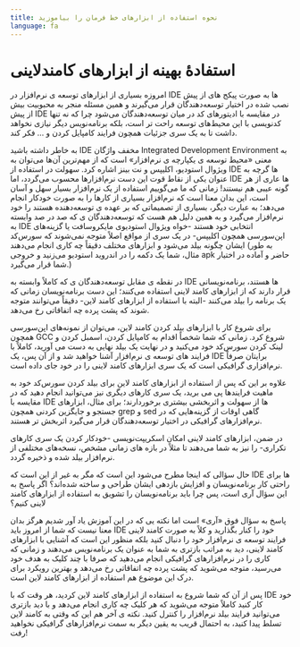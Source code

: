 ```yaml
---
title: نحوه استفاده از ابزارهای خط فرمان را بیاموزید
language: fa
---
```


# استفادهٔ بهینه از ابزارهای کامندلاینی

امروزه بسیاری از ابزارهای توسعه ی نرم‌افزار در IDE ها به صورت پیکج های از پیش نصب شده در اختیار توسعه‌دهندگان قرار می‌گیرند و همین مسئله منجر به محبوبیت بیش از پیش IDE در مقایسه با ادیتورهای کد در میان توسعه‌دهندگان می‌شود چرا که نه تنها کدنویسی با این محیط‌های توسعه راحت تر است، بلکه برنامه‌نویس دیگر نیازی نخواهد داشت تا به یک سری جزئیات همچون فرایند کامپایل کردن و … فکر کند.

به خاطر داشته باشید IDE مخفف واژگان Integrated Development Environment به معنی «محیط توسعه ی یکپارچه ی نرم‌افزار» است که از مهم‌ترین آن‌ها می‌توان به ویژوال استودیو، اکلیپس و نت بینز اشاره کرد.
سهولت در استفاده از IDE ها گرچه به عنوان یکی از نقاط قوت این دست نرم‌افزارها محسوب می‌گردد، اما IDE ها عاری از هر گونه عیبی هم نیستند! زمانی که ما می‌گوییم استفاده از یک نرم‌افزار بسیار سهل و آسان است، این بدان معنا است که نرم‌افزار بسیاری از کارها را به صورت خودکار انجام می‌دهد؛ به عبارت دیگر، بسیاری از تصمیماتی که بر عهده ی توسعه‌دهنده هستند را خود نرم‌افزار می‌گیرد و به همین دلیل هم هست که توسعه‌دهندگان ی که صد در صد وابسته به IDE انتخابی خود هستند -خواه ویژوال استودیوی مایکروسافت یا گزینه‌های اپن‌سورسی همچون اکلیپس- در یک سری از مواقع اصلاً متوجه نمی‌شوند که سورس‌کد ایشان چگونه بیلد می‌شود و ابزارهای مختلف دقیقاً چه کاری انجام می‌دهند (به طور مثال، شما یک دکمه را در اندروید استودیو می‌زنید و خروجی apk حاضر و آماده در اختیار شما قرار می‌گیرد.)

در نقطه ی مقابل توسعه‌دهندگان ی که کاملاً وابسته به IDE ها هستند، برنامه‌نویسانی قرار دارند که از ابزارهای کامند لاینی استفاده می‌کنند؛ این دست برنامه‌نویسان زمانی که یک برنامه را بیلد می‌کنند -البته با استفاده از ابزارهای کامند لاین- دقیقاً می‌توانند متوجه شوند که پشت پرده چه اتفاقاتی رخ می‌دهد.

برای شروع کار با ابزارهای بیلد کردن کامند لاین، می‌توان از نمونه‌های اپن‌سورسی همچون GCC شروع کرد. زمانی که شما شخصاً اقدام به کامپایل کردن، اسمبل کردن و لینک کردن سورس‌کد خود می‌کنید و در نهایت یک بیلد نهایی به دست می آورید، کاملاً با فرایند های توسعه ی نرم‌افزار آشنا خواهید شد و از آن پس، یک IDE برایتان صرفاً نرم‌افزاری گرافیکی است که یک سری ابزارهای کامند لاینی را در خود جای داده است.

علاوه بر این که پس از استفاده از ابزارهای کامند لاین برای بیلد کردن سورس‌کد خود به ماهیت فرایندها پی می برید، یک سری کارهای دیگری نیز می‌توانید انجام دهید که در مقایسه با IDE ها از سهولت و اثربخشی بیشتری برخوردارند؛ برای مثال، ابزارهای جستجو و جایگزین کردنی همچون grep و sed گاهی اوقات از گزینه‌هایی که در نرم‌افزارهای گرافیکی در اختیار توسعه‌دهندگان قرار می‌گیرد اثربخش تر هستند.

در ضمن، ابزارهای کامند لاینی امکان اسکریپت‌نویسی -خودکار کردن یک سری کارهای تکراری- را نیز به شما می‌دهند تا مثلاً در بازه های زمانی مشخص، نسخه‌های مختلفی از نرم‌افزار بیلد شده و ذخیره گردد.

حال سؤالی که اینجا مطرح می‌شود این است که مگر به غیر از این است که IDE ها برای راحتی کار برنامه‌نویسان و افزایش بازدهی ایشان طراحی و ساخته شده‌اند؟ اگر پاسخ به این سؤال آری است، پس چرا باید برنامه‌نویسان را تشویق به استفاده از ابزارهای کامند لاینی کنیم؟

پاسخ به سؤال فوق «آری» است اما نکته یی که در این آموزش یاد آور شدیم هرگز بدان معنا نیست که شما از امروز باید IDE خود را کنار بگذارید و کلاً به صورت کامند لاینی فرایند توسعه ی نرم‌افزار خود را دنبال کنید بلکه منظور این است که آشنایی با ابزارهای کامند لاینی، دید به مراتب بازتری به شما به عنوان یک برنامه‌نویس می‌دهند و زمانی که کاری را در نرم‌افزارهای گرافیکی انجام می‌دهید که صرفا با چند کلیک به هدف خود می‌رسید، متوجه می‌شوید که پشت پرده چه اتفاقاتی رخ می‌دهد و بهترین رویکرد برای درک این موضوع هم استفاده از ابزارهای کامند لاین است.

پس از آن که شما شروع به استفاده از ابزارهای کامند لاین کردید، هر وقت که با IDE خود کار کنید کاملاً متوجه می‌شوید که هر کلیک چه کاری انجام می‌دهد و با دید بازتری می‌توانید فرایند بیلد نرم‌افزار را کنترل کنید. نکته ی آخر هم این که وقتی به کامند لاین تسلط پیدا کنید، به احتمال قریب به یقین دیگر به سمت نرم‌افزارهای گرافیکی نخواهید رفت!
